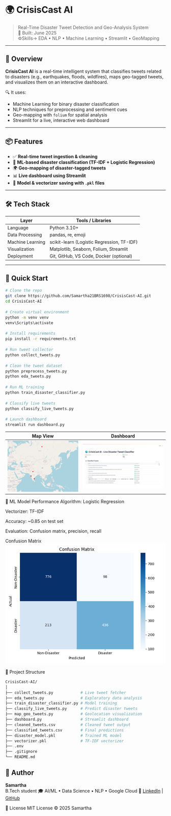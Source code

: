 
# 🌍 CrisisCast AI

> Real-Time Disaster Tweet Detection and Geo-Analysis System  
> 📅 Built: June 2025  
⚙️Skills->  EDA • NLP • Machine Learning • Streamlit • GeoMapping

---

## 🚨 Overview

**CrisisCast AI** is a real-time intelligent system that classifies tweets related to disasters (e.g., earthquakes, floods, wildfires), maps geo-tagged tweets, and visualizes them on an interactive dashboard.

🔍 It uses:
- Machine Learning for binary disaster classification
- NLP techniques for preprocessing and sentiment cues
- Geo-mapping with `folium` for spatial analysis
- Streamlit for a live, interactive web dashboard

---

## 📦 Features

- ✅ **Real-time tweet ingestion & cleaning**
- 🔎 **ML-based disaster classification (TF-IDF + Logistic Regression)**
- 🌍 **Geo-mapping of disaster-tagged tweets**
- 📊 **Live dashboard using Streamlit**
- 💾 **Model & vectorizer saving with `.pkl` files**

---

## 🛠️ Tech Stack

| Layer              | Tools / Libraries                            |
|-------------------|-----------------------------------------------|
| Language           | Python 3.10+                                  |
| Data Processing    | pandas, re, emoji                             |
| Machine Learning   | scikit-learn (Logistic Regression, TF-IDF)    |
| Visualization      | Matplotlib, Seaborn, Folium, Streamlit        |
| Deployment         | Git, GitHub, VS Code, Docker (optional)       |

---

## 🚀 Quick Start

```bash
# Clone the repo
git clone https://github.com/Samartha21BRS1698/CrisisCast-AI.git
cd CrisisCast-AI

# Create virtual environment
python -m venv venv
venv\Scripts\activate

# Install requirements
pip install -r requirements.txt

# Run tweet collector
python collect_tweets.py

# Clean the tweet dataset
python preprocess_tweets.py
python eda_tweets.py

# Run ML training
python train_disaster_classifier.py

# Classify live tweets
python classify_live_tweets.py

# Launch dashboard
streamlit run dashboard.py
```

| Map View                        | Dashboard                           |
| -----------------------------   | ----------------------------------- |
| ![alt text](map_view_tweet.png) | ![alt text](streamlit_dashboard.png)

🧠 ML Model Performance
Algorithm: Logistic Regression

Vectorizer: TF-IDF

Accuracy: ~0.85 on test set

Evaluation: Confusion matrix, precision, recall


Confusion Matrix
![alt text](disaster_confusion_matrix.png)

📁 Project Structure
```bash
CrisisCast-AI/
│
├── collect_tweets.py            # Live tweet fetcher
├── eda_tweets.py                # Exploratory data analysis
├── train_disaster_classifier.py # Model training
├── classify_live_tweets.py      # Predict disaster tweets
├── map_geo_tweets.py            # Geolocation visualization
├── dashboard.py                 # Streamlit dashboard
├── cleaned_tweets.csv           # Cleaned tweet output
├── classified_tweets.csv        # Final predictions
├── disaster_model.pkl           # Trained ML model
├── vectorizer.pkl               # TF-IDF vectorizer
├── .env                         
├── .gitignore
└── README.md
```

## 🙌 Author

**Samartha**  
B.Tech student 
🎓 AI/ML • Data Science •  NLP • Google Cloud 
🔗 [LinkedIn](https://www.linkedin.com/in/samartha-b0154a293) | [GitHub](https://github.com/Samartha21BRS1698)

📝 License
 MIT License © 2025 Samartha